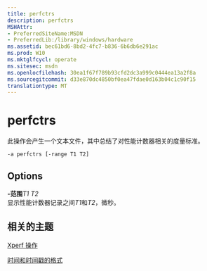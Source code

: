 ```yaml
---
title: perfctrs
description: perfctrs
MSHAttr:
- PreferredSiteName:MSDN
- PreferredLib:/library/windows/hardware
ms.assetid: bec61bd6-8bd2-4fc7-b836-6b6db6e291ac
ms.prod: W10
ms.mktglfcycl: operate
ms.sitesec: msdn
ms.openlocfilehash: 30ea1f67f789b93cfd2dc3a999c0444ea13a2f8a
ms.sourcegitcommit: d33e870dc4850bf0ea47fdae0d163b04c1c90f15
translationtype: MT
---
```

# <a name="perfctrs"></a>perfctrs


此操作会产生一个文本文件，其中总结了对性能计数器相关的度量标准。

``` syntax
-a perfctrs [-range T1 T2]
```

## <a name="options"></a>Options


<a href="" id="-ranget1-t2"></a>**-范围***T1 T2*  
显示性能计数器记录之间*T1*和*T2*，微秒。

## <a name="related-topics"></a>相关的主题


[Xperf 操作](xperf-actions.md)

[时间和时间戳的格式](time-and-timestamp-formats.md)

 

 







